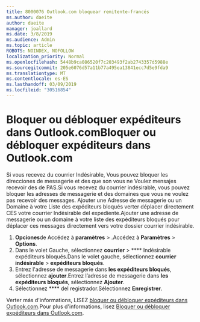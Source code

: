 ```yaml
---
title: 8000076 Outlook.com bloquear remitente-francés
ms.author: daeite
author: daeite
manager: joallard
ms.date: 3/8/2019
ms.audience: Admin
ms.topic: article
ROBOTS: NOINDEX, NOFOLLOW
localization_priority: Normal
ms.openlocfilehash: 5448b9ca086520f7c203493f2ab2743357d5988e
ms.sourcegitcommit: 205e6076d57a11b77a495ea13841ecc7d5e9fda9
ms.translationtype: MT
ms.contentlocale: es-ES
ms.lasthandoff: 03/09/2019
ms.locfileid: "30516854"
---
```

# <a name="bloquer-ou-dbloquer-expditeurs-dans-outlookcom"></a><span data-ttu-id="81a96-102">Bloquer ou débloquer expéditeurs dans Outlook.com</span><span class="sxs-lookup"><span data-stu-id="81a96-102">Bloquer ou débloquer expéditeurs dans Outlook.com</span></span>

<span data-ttu-id="81a96-103">Si vous recevez du courrier Indésirable, Vous pouvez bloquer les direcciones de messagerie et des que son vous ne Voulez mensajes recevoir des de PAS.</span><span class="sxs-lookup"><span data-stu-id="81a96-103">Si vous recevez du courrier indésirable, vous pouvez bloquer les adresses de messagerie et des domaines que vous ne voulez pas recevoir des messages.</span></span> <span data-ttu-id="81a96-104">Ajouter une Adresse de messagerie ou un Domaine à votre Liste des expéditeurs bloqués verter déplacer directement CES votre courrier Indésirable del expediente.</span><span class="sxs-lookup"><span data-stu-id="81a96-104">Ajouter une adresse de messagerie ou un domaine à votre liste des expéditeurs bloqués pour déplacer ces messages directement vers votre dossier courrier indésirable.</span></span>

1. <span data-ttu-id="81a96-105">**Opciones**de Accédez à **paramètres** > .</span><span class="sxs-lookup"><span data-stu-id="81a96-105">Accédez à **Paramètres** > **Options**.</span></span>
2. <span data-ttu-id="81a96-106">Dans le volet Gauche, sélectionnez **courrier** > \*\*\*\* Indésirable expéditeurs bloqués.</span><span class="sxs-lookup"><span data-stu-id="81a96-106">Dans le volet gauche, sélectionnez **courrier indésirable** > **expéditeurs bloqués**.</span></span>
3. <span data-ttu-id="81a96-107">Entrez l'adresse de messagerie dans **les expéditeurs bloqués**, sélectionnez **ajouter**.</span><span class="sxs-lookup"><span data-stu-id="81a96-107">Entrez l’adresse de messagerie dans **les expéditeurs bloqués**, sélectionnez **Ajouter**.</span></span>
4. <span data-ttu-id="81a96-108">Sélectionnez \*\*\*\* del registrador.</span><span class="sxs-lookup"><span data-stu-id="81a96-108">Sélectionnez **Enregistrer**.</span></span>

<span data-ttu-id="81a96-109">Verter más d'informations, LISEZ [bloquer ou débloquer expéditeurs dans Outlook.com](https://support.office.com/fr-fr/article/bloquer-ou-débloquer-expéditeurs-dans-outlook-com-afba1c94-77bb-4f50-8b85-057cf52f4d5e?ui=fr-FR&rs=fr-FR&ad=FR).</span><span class="sxs-lookup"><span data-stu-id="81a96-109">Pour plus d'informations, lisez [Bloquer ou débloquer expéditeurs dans Outlook.com](https://support.office.com/fr-fr/article/bloquer-ou-débloquer-expéditeurs-dans-outlook-com-afba1c94-77bb-4f50-8b85-057cf52f4d5e?ui=fr-FR&rs=fr-FR&ad=FR).</span></span>